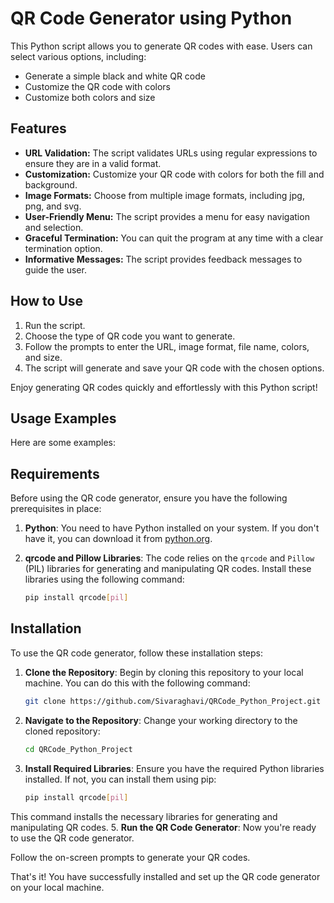# QR Code Generator using Python

This Python script allows you to generate QR codes with ease. Users can select various options, including:

- Generate a simple black and white QR code
- Customize the QR code with colors
- Customize both colors and size

## Features

- **URL Validation:** The script validates URLs using regular expressions to ensure they are in a valid format.
- **Customization:** Customize your QR code with colors for both the fill and background.
- **Image Formats:** Choose from multiple image formats, including jpg, png, and svg.
- **User-Friendly Menu:** The script provides a menu for easy navigation and selection.
- **Graceful Termination:** You can quit the program at any time with a clear termination option.
- **Informative Messages:** The script provides feedback messages to guide the user.

## How to Use

1. Run the script.
2. Choose the type of QR code you want to generate.
3. Follow the prompts to enter the URL, image format, file name, colors, and size.
4. The script will generate and save your QR code with the chosen options.

Enjoy generating QR codes quickly and effortlessly with this Python script!

## Usage Examples

Here are some examples:


## Requirements

Before using the QR code generator, ensure you have the following prerequisites in place:

1. **Python**: You need to have Python installed on your system. If you don't have it, you can download it from [python.org](https://www.python.org/downloads/).

2. **qrcode and Pillow Libraries**: The code relies on the `qrcode` and `Pillow` (PIL) libraries for generating and manipulating QR codes. Install these libraries using the following command:

   ```bash
   pip install qrcode[pil]

## Installation

To use the QR code generator, follow these installation steps:

1. **Clone the Repository**: Begin by cloning this repository to your local machine. You can do this with the following command:

   ```bash
   git clone https://github.com/Sivaraghavi/QRCode_Python_Project.git
   
2. **Navigate to the Repository**: Change your working directory to the cloned repository:
   ```bash
   cd QRCode_Python_Project
4. **Install Required Libraries**: Ensure you have the required Python libraries installed. If not, you can install them using pip:
   ```bash
   pip install qrcode[pil]
  This command installs the necessary libraries for generating and manipulating QR codes.
5. **Run the QR Code Generator**: Now you're ready to use the QR code generator. 

Follow the on-screen prompts to generate your QR codes.

That's it! You have successfully installed and set up the QR code generator on your local machine.



